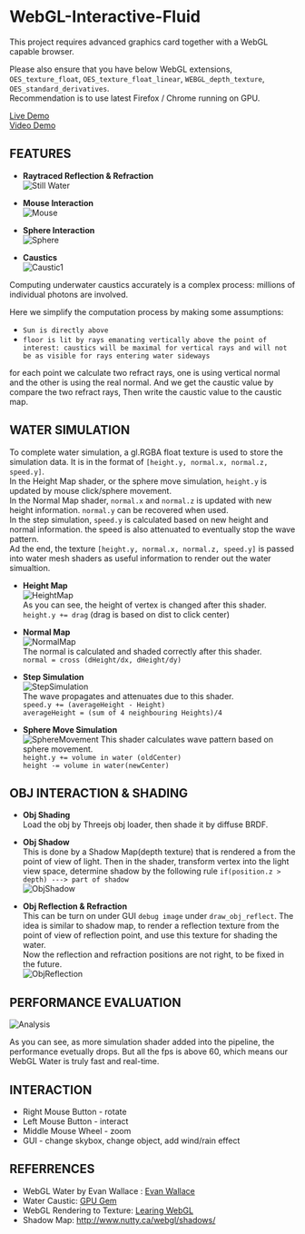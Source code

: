 WebGL-Interactive-Fluid
==================================================

This project requires advanced graphics card together with a WebGL capable browser. 

Please also ensure that you have below WebGL extensions, `OES_texture_float`, `OES_texture_float_linear`, `WEBGL_depth_texture`, 
`OES_standard_derivatives`.  
Recommendation is to use latest Firefox / Chrome running on GPU.

[Live Demo](http://dblsai.github.io/WebGL-Fluid)     
[Video Demo](http://youtu.be/Lm06d5o5KRw) 

FEATURES
-------------------------------------------------------------------------------
* **Raytraced Reflection & Refraction**  
![Still Water](/pics/Alpha.png)  

* **Mouse Interaction**  
![Mouse](/pics/screenshotmouse.gif)    

* **Sphere Interaction**  
![Sphere](/pics/screenshotsphere.gif)    

* **Caustics**  
![Caustic1](/pics/BetaMouse.png)   

Computing underwater caustics accurately is a complex process: millions of individual photons are involved.  

Here we simplify the computation process by making some assumptions:  
* `Sun is directly above`  
* `floor is lit by rays emanating vertically above the point of interest: caustics will be maximal for vertical rays and will not be as visible for rays entering water sideways`  

for each point we calculate two refract rays, one is using vertical normal and the other is using the real normal. And we get the caustic value by compare the two refract rays, Then write the caustic value to the caustic map.


WATER SIMULATION
-------------------------------------------------------------------------------
To complete water simulation, a gl.RGBA float texture is used to store the simulation data. It is in the format of 
`[height.y, normal.x, normal.z, speed.y]`.  
In the Height Map shader, or the sphere move simulation, `height.y` is updated by mouse click/sphere movement.  
In the Normal Map shader, `normal.x` and `normal.z` is updated with new height information. `normal.y` can be recovered
when used.  
In the step simulation, `speed.y` is calculated based on new height and normal information. the speed is also attenuated 
to eventually stop the wave pattern.    
Ad the end, the texture `[height.y, normal.x, normal.z, speed.y]` is passed into water mesh shaders as useful information to render 
out the water simualtion.  

* **Height Map**   
![HeightMap](/pics/HeightMap.png)  
As you can see, the height of vertex is changed after this shader.    
`height.y += drag` (drag is based on dist to click center)     

* **Normal Map**    
![NormalMap](/pics/NormalMap.png)  
The normal is calculated and shaded correctly after this shader.   
`normal = cross (dHeight/dx, dHeight/dy)`    

* **Step Simulation**    
![StepSimulation](/pics/Simulation.png)  
The wave propagates and attenuates due to this shader.      
`speed.y += (averageHeight - Height)`  
`averageHeight = (sum of 4 neighbouring Heights)/4`  


* **Sphere Move Simulation**  
![SphereMovement](/pics/BetaCaustics.png) 
This shader calculates wave pattern based on sphere movement.  
`height.y += volume in water (oldCenter)`   
`height -= volume in water(newCenter)`  

OBJ INTERACTION & SHADING
-------------------------------------------------------------------------------
* **Obj Shading**   
Load the obj by Threejs obj loader, then shade it by diffuse BRDF.  


* **Obj Shadow**    
This is done by a Shadow Map(depth texture) that is rendered a from the point of view of light. 
Then in the shader, transform vertex into the light view space, determine shadow by the following rule
`if(position.z > depth) ---> part of shadow`    
![ObjShadow](/pics/objShadow.png) 

* **Obj Reflection & Refraction**  
This can be turn on under GUI `debug image` under `draw_obj_reflect`. The idea is similar to shadow map, 
to render a reflection texture from the point of view of reflection point, and use this texture for shading the water.  
Now the reflection and refraction positions are not right, to be fixed in the future.    
![ObjReflection](/pics/objReflection.png)  

PERFORMANCE EVALUATION   
-------------------------------------------------------------------------------

![Analysis](/pics/Analysis.png)

As you can see, as more simulation shader added into the pipeline, the performance evetually drops. 
But all the fps is above 60, which means our WebGL Water is truly fast and real-time.  

INTERACTION
-------------------------------------------------------------------------------
* Right Mouse Button - rotate  
* Left Mouse Button - interact  
* Middle Mouse Wheel - zoom  
* GUI - change skybox, change object, add wind/rain effect  


REFERRENCES
-------------------------------------------------------------------------------
* WebGL Water by Evan Wallace : [Evan Wallace](http://madebyevan.com/webgl-water/) 
* Water Caustic: [GPU Gem](http://http.developer.nvidia.com/GPUGems/gpugems_ch02.html)
* WebGL Rendering to Texture: [Learing WebGL](http://learningwebgl.com/blog/?p=1786)
* Shadow Map: http://www.nutty.ca/webgl/shadows/  

